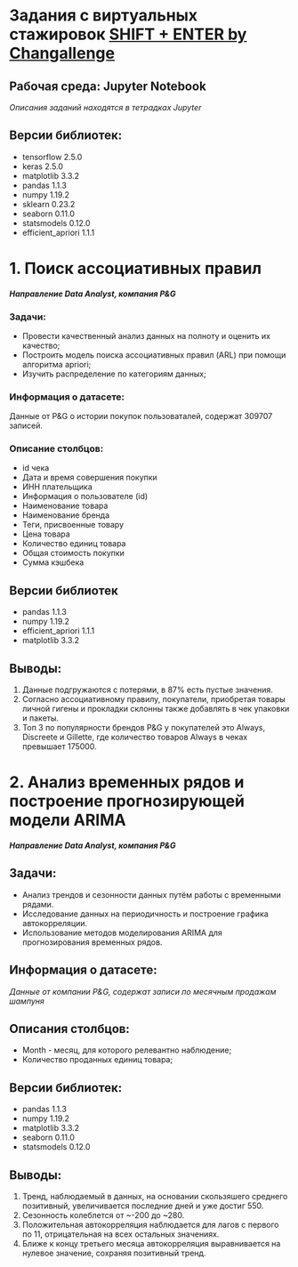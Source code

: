 # Задания с виртуальных стажировок [SHIFT + ENTER by Changallenge](https://shift.changellenge.com/tasks)

## Рабочая среда: Jupyter Notebook
 *Описания заданий находятся в тетрадках Jupyter*

## Версии библиотек:
* tensorflow 2.5.0
* keras 2.5.0
* matplotlib 3.3.2
* pandas 1.1.3
* numpy 1.19.2
* sklearn 0.23.2
* seaborn 0.11.0
* statsmodels 0.12.0
* efficient_apriori 1.1.1


# 1. Поиск ассоциативных правил  
#### *Направление Data Analyst, компания P&G*
### Задачи:  
* Провести качественный анализ данных на полноту и оценить их качество;  
* Построить модель поиска ассоциативных правил (ARL) при помощи алгоритма apriori;  
* Изучить распределение по категориям данных; 
### Информация о датасете: 
Данные от P&G о истории покупок пользоваталей, содержат 309707 записей.
### Описание столбцов: 
* id чека  
* Дата и время совершения покупки  
* ИНН плательщика  
* Информация о пользователе (id)  
* Наименование товара  
* Наименование бренда  
* Теги, присвоенные товару  
* Цена товара  
* Количество единиц товара  
* Общая стоимость покупки  
* Сумма кэшбека
## Версии библиотек  
* pandas 1.1.3  
* numpy 1.19.2  
* efficient_apriori 1.1.1  
* matplotlib 3.3.2
## Выводы: 
1. Данные подгружаются с потерями, в 87% есть пустые значения.  
2. Согласно ассоциативному правилу, покупатели, приобретая товары личной гигены и прокладки склонны также добавлять в чек упаковки и пакеты.  
3. Топ 3 по популярности брендов P&G у покупателей это Always, Discreete и Gillette, где количество товаров Always в чеках превышает 175000. 

# 2. Анализ временных рядов и построение прогнозирующей модели ARIMA
#### *Направление Data Analyst, компания P&G*
## Задачи:
* Анализ трендов и сезонности данных путём работы с временными рядами.  
* Исследование данных на периодичность и построение графика автокорреляции.  
* Использование методов моделирования ARIMA для прогнозирования временных рядов.  
## Информация о датасете:
*Данные от компании P&G, содержат записи по месячным продажам шампуня*
## Описания столбцов: 
* Month - месяц, для которого релевантно наблюдение;  
* Количество проданных единиц товара; 
## Версии библиотек:  
* pandas 1.1.3  
* numpy 1.19.2  
* matplotlib 3.3.2  
* seaborn 0.11.0  
* statsmodels 0.12.0
## Выводы:  
1) Тренд, наблюдаемый в данных, на основании скользяшего среднего позитивный, увеличивается последние дней и уже достиг 550.     
2) Cезонность колеблется от ~-200 до ~280.  
3) Положительная автокорреляция наблюдается для лагов с первого по 11, отрицательная на всех остальных значениях.   
4) Ближе к концу третьего месяца автокорреляция выравнивается на нулевое значение, сохраняя позитивный тренд. 
